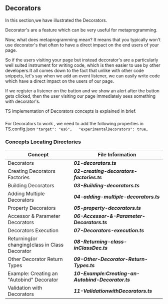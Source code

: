 ## Decorators

In this section,we have illustrated the Decorators.

Decorator's are a feature which can be very useful for metaprogramming.

Now, what does metaprogramming mean?
It means that you typically won't use decorator's that often to have a direct impact on the end users of your page.

So if the users visiting your page but instead decorator's are a particularly well suited instrument for writing code, which is then easier to use by other developers.It all comes down to the fact that unlike with other code snippets, let's say when we add an event listener, we can easily write code which have a direct impact on the users of our page.

If we register a listener on the button and we show an alert after the button gets clicked, then the user visiting our page immediately sees something with decorator's.

TS implementation of Decorators concepts is explained in brief.

###
For Decorators to work , we need to add the following properties in TS.config.json
`
"target": "es6",  
"experimentalDecorators": true,
`

### Concepts Locating Directories

Concept                                         |  File Information
--------------                                  | ------------
Decorators                                      | ***01-decorators.ts***
Creating Decorators Factories                   | ***02-creating-decorators-factories.ts***
Building Decorators                             | ***03-Building-decorators.ts***
Adding Multiple Decorators                      | ***04-adding-multiple-decorators.ts***
Property Decorators                             | ***05-property-decorators.ts***
Accessor & Parameter Decorators                 | ***06-Accessor-&-Parameter-Decorators.ts***
Decorators Execution                            | ***07-Decorators-execution.ts***
Returning(or changing)class in Class Decorator  | ***08-Returning-class-inClassDec.ts***
Other Decorator Return Types                    | ***09-Other-Decorator-Return-Types.ts***
Example: Creating an "Autobind" Decorator       | ***10-Example:Creating-an-Autobind-Decorator.ts***
Validation with Decorators                      | ***11-ValidationwithDecorators.ts***